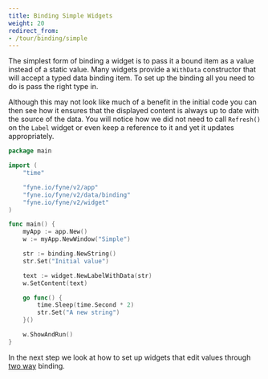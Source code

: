 ```yaml
---
title: Binding Simple Widgets
weight: 20
redirect_from:
- /tour/binding/simple
---
```


The simplest form of binding a widget is to pass it
a bound item as a value instead of a static value.
Many widgets provide a `WithData` constructor that will
accept a typed data binding item. To set up the binding
all you need to do is pass the right type in.

Although this may not look like much of a benefit in the
initial code you can then see how it ensures that the
displayed content is always up to date with the source
of the data.
You will notice how we did not need to call `Refresh()`
on the `Label` widget or even keep a reference to it
and yet it updates appropriately.

```go
package main

import (
	"time"

	"fyne.io/fyne/v2/app"
	"fyne.io/fyne/v2/data/binding"
	"fyne.io/fyne/v2/widget"
)

func main() {
	myApp := app.New()
	w := myApp.NewWindow("Simple")

	str := binding.NewString()
	str.Set("Initial value")

	text := widget.NewLabelWithData(str)
	w.SetContent(text)

	go func() {
		time.Sleep(time.Second * 2)
		str.Set("A new string")
	}()

	w.ShowAndRun()
}
```

In the next step we look at how to set up widgets 
that edit values through [two way](/binding/twoway) binding.
